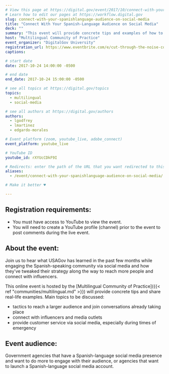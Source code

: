```yaml
---
# View this page at https://digital.gov/event/2017/10/connect-with-your-spanishlanguage-audience-on
# Learn how to edit our pages at https://workflow.digital.gov
slug: connect-with-your-spanishlanguage-audience-on-social-media
title: "Connect With Your Spanish-Language Audience on Social Media"
deck: ""
summary: "This event will provide concrete tips and examples of how to reach more Spanish speakers needing and looking for government information through social media"
host: "Multilingual Community of Practice"
event_organizer: "DigitalGov University"
registration_url: https://www.eventbrite.com/e/cut-through-the-noise-connect-with-your-spanish-language-audience-on-social-media-registration-38668014071
captions:

# start date
date: 2017-10-24 14:00:00 -0500

# end date
end_date: 2017-10-24 15:00:00 -0500

# see all topics at https://digital.gov/topics
topics:
  - multilingual
  - social-media

# see all authors at https://digital.gov/authors
authors:
  - lgodfrey
  - lmartinez
  - edgardo-morales

# Event platform (zoom, youtube_live, adobe_connect)
event_platform: youtube_live

# YouTube ID
youtube_id: rXYUcCDkF9I

# Redirects: enter the path of the URL that you want redirected to this page
aliases:
  - /event/connect-with-your-spanishlanguage-audience-on-social-media/

# Make it better ♥

---
```


## Registration requirements:

* You must have access to YouTube to view the event.
* You will need to create a YouTube profile (channel) prior to the event to post comments during the live event.

## About the event:

Join us to hear what USAGov has learned in the past few months while engaging the Spanish-speaking community via social media and how they’ve tweaked their strategy along the way to reach more people and connect with influencers.

This online event is hosted by the [Multilingual Community of Practice]({{< ref "communities/multilingual.md" >}}) will provide concrete tips and share real-life examples. Main topics to be discussed:

- tactics to reach a larger audience and join conversations already taking place
- connect with influencers and media outlets
- provide customer service via social media, especially during times of emergency

## Event audience:

Government agencies that have a Spanish-language social media presence and want to do more to engage with their audience, or agencies that want to launch a Spanish-language social media account.
